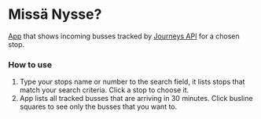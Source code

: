 # Missä Nysse?
[App](https://erpero.github.io/missanysse/) that shows incoming busses tracked by [Journeys API](http://wiki.itsfactory.fi/index.php/Journeys_API) for a chosen stop.

### How to use
1. Type your stops name or number to the search field, it lists stops that match your search criteria. Click a stop to choose it.
2. App lists all tracked busses that are arriving in 30 minutes. Click busline squares to see only the busses that you want to.
